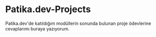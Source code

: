 # Patika.dev-Projects
Patika.dev'de katıldığım modüllerin sonunda bulunan proje ödevlerine cevaplarımı buraya yazıyorum.
